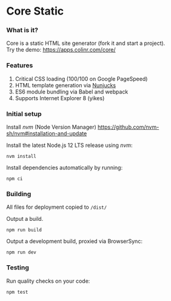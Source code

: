 Core Static
====

### What is it?
Core is a static HTML site generator (fork it and start a project).  
Try the demo: https://apps.colinr.com/core/

### Features

1. Critical CSS loading (100/100 on Google PageSpeed)
2. HTML template generation via [Nunjucks](https://mozilla.github.io/nunjucks/)
3. ES6 module bundling via Babel and webpack
4. Supports Internet Explorer 8 (yikes)

### Initial setup
Install _nvm_ (Node Version Manager)
https://github.com/nvm-sh/nvm#installation-and-update

Install the latest Node.js 12 LTS release using _nvm_:

```console
nvm install
```

Install dependencies automatically by running:
```
npm ci
```

### Building
All files for deployment copied to `/dist/`

Output a build.
```
npm run build
```

Output a development build, proxied via BrowserSync:
```
npm run dev
```

### Testing
Run quality checks on your code:

```
npm test
```
